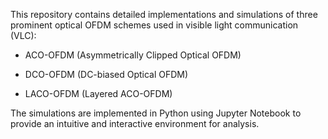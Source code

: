 This repository contains detailed implementations and simulations of three prominent optical OFDM schemes used in visible light communication (VLC):

- ACO-OFDM (Asymmetrically Clipped Optical OFDM)

- DCO-OFDM (DC-biased Optical OFDM)

- LACO-OFDM (Layered ACO-OFDM)

The simulations are implemented in Python using Jupyter Notebook to provide an intuitive and interactive environment for analysis.
